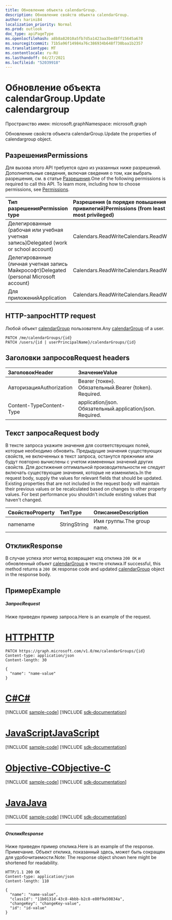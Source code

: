 ```yaml
---
title: Обновление объекта calendarGroup.
description: Обновление свойств объекта calendarGroup.
author: harini84
localization_priority: Normal
ms.prod: outlook
doc_type: apiPageType
ms.openlocfilehash: a8b8a82010a5fb7d5a1423aa3bed8ff15645a678
ms.sourcegitcommit: 71b5a96f14984a76c386934b648f730baa1b2357
ms.translationtype: MT
ms.contentlocale: ru-RU
ms.lasthandoff: 04/27/2021
ms.locfileid: "52039918"
---
```

# <a name="update-calendargroup"></a><span data-ttu-id="bfd60-103">Обновление объекта calendarGroup.</span><span class="sxs-lookup"><span data-stu-id="bfd60-103">Update calendargroup</span></span>

<span data-ttu-id="bfd60-104">Пространство имен: microsoft.graph</span><span class="sxs-lookup"><span data-stu-id="bfd60-104">Namespace: microsoft.graph</span></span>

<span data-ttu-id="bfd60-105">Обновление свойств объекта calendarGroup.</span><span class="sxs-lookup"><span data-stu-id="bfd60-105">Update the properties of calendargroup object.</span></span>

## <a name="permissions"></a><span data-ttu-id="bfd60-106">Разрешения</span><span class="sxs-lookup"><span data-stu-id="bfd60-106">Permissions</span></span>

<span data-ttu-id="bfd60-p101">Для вызова этого API требуется одно из указанных ниже разрешений. Дополнительные сведения, включая сведения о том, как выбрать разрешения, см. в статье [Разрешения](/graph/permissions-reference).</span><span class="sxs-lookup"><span data-stu-id="bfd60-p101">One of the following permissions is required to call this API. To learn more, including how to choose permissions, see [Permissions](/graph/permissions-reference).</span></span>

| <span data-ttu-id="bfd60-109">Тип разрешения</span><span class="sxs-lookup"><span data-stu-id="bfd60-109">Permission type</span></span>                        | <span data-ttu-id="bfd60-110">Разрешения (в порядке повышения привилегий)</span><span class="sxs-lookup"><span data-stu-id="bfd60-110">Permissions (from least to most privileged)</span></span> |
| :------------------------------------- | :------------------------------------------ |
| <span data-ttu-id="bfd60-111">Делегированные (рабочая или учебная учетная запись)</span><span class="sxs-lookup"><span data-stu-id="bfd60-111">Delegated (work or school account)</span></span>     | <span data-ttu-id="bfd60-112">Calendars.ReadWrite</span><span class="sxs-lookup"><span data-stu-id="bfd60-112">Calendars.ReadWrite</span></span>                         |
| <span data-ttu-id="bfd60-113">Делегированные (личная учетная запись Майкрософт)</span><span class="sxs-lookup"><span data-stu-id="bfd60-113">Delegated (personal Microsoft account)</span></span> | <span data-ttu-id="bfd60-114">Calendars.ReadWrite</span><span class="sxs-lookup"><span data-stu-id="bfd60-114">Calendars.ReadWrite</span></span>                         |
| <span data-ttu-id="bfd60-115">Для приложений</span><span class="sxs-lookup"><span data-stu-id="bfd60-115">Application</span></span>                            | <span data-ttu-id="bfd60-116">Calendars.ReadWrite</span><span class="sxs-lookup"><span data-stu-id="bfd60-116">Calendars.ReadWrite</span></span>                         |

## <a name="http-request"></a><span data-ttu-id="bfd60-117">HTTP-запрос</span><span class="sxs-lookup"><span data-stu-id="bfd60-117">HTTP request</span></span>

<!-- { "blockType": "ignored" } -->

<span data-ttu-id="bfd60-118">Любой объект [calendarGroup](../resources/calendargroup.md) пользователя.</span><span class="sxs-lookup"><span data-stu-id="bfd60-118">Any [calendarGroup](../resources/calendargroup.md) of a user.</span></span>

```http
PATCH /me/calendarGroups/{id}
PATCH /users/{id | userPrincipalName}/calendarGroups/{id}
```

## <a name="request-headers"></a><span data-ttu-id="bfd60-119">Заголовки запросов</span><span class="sxs-lookup"><span data-stu-id="bfd60-119">Request headers</span></span>

| <span data-ttu-id="bfd60-120">Заголовок</span><span class="sxs-lookup"><span data-stu-id="bfd60-120">Header</span></span>        | <span data-ttu-id="bfd60-121">Значение</span><span class="sxs-lookup"><span data-stu-id="bfd60-121">Value</span></span>                       |
| :------------ | :-------------------------- |
| <span data-ttu-id="bfd60-122">Авторизация</span><span class="sxs-lookup"><span data-stu-id="bfd60-122">Authorization</span></span> | <span data-ttu-id="bfd60-p102">Bearer {токен}. Обязательный.</span><span class="sxs-lookup"><span data-stu-id="bfd60-p102">Bearer {token}. Required.</span></span>   |
| <span data-ttu-id="bfd60-125">Content-Type</span><span class="sxs-lookup"><span data-stu-id="bfd60-125">Content-Type</span></span>  | <span data-ttu-id="bfd60-p103">application/json. Обязательный.</span><span class="sxs-lookup"><span data-stu-id="bfd60-p103">application/json. Required.</span></span> |

## <a name="request-body"></a><span data-ttu-id="bfd60-128">Текст запроса</span><span class="sxs-lookup"><span data-stu-id="bfd60-128">Request body</span></span>

<span data-ttu-id="bfd60-p104">В тексте запроса укажите значения для соответствующих полей, которые необходимо обновить. Предыдущие значения существующих свойств, не включенных в текст запроса, останутся прежними или будут повторно вычислены с учетом измененных значений других свойств. Для достижения оптимальной производительности не следует включать существующие значения, которые не изменились.</span><span class="sxs-lookup"><span data-stu-id="bfd60-p104">In the request body, supply the values for relevant fields that should be updated. Existing properties that are not included in the request body will maintain their previous values or be recalculated based on changes to other property values. For best performance you shouldn't include existing values that haven't changed.</span></span>

| <span data-ttu-id="bfd60-132">Свойство</span><span class="sxs-lookup"><span data-stu-id="bfd60-132">Property</span></span> | <span data-ttu-id="bfd60-133">Тип</span><span class="sxs-lookup"><span data-stu-id="bfd60-133">Type</span></span>   | <span data-ttu-id="bfd60-134">Описание</span><span class="sxs-lookup"><span data-stu-id="bfd60-134">Description</span></span>     |
| :------- | :----- | :-------------- |
| <span data-ttu-id="bfd60-135">name</span><span class="sxs-lookup"><span data-stu-id="bfd60-135">name</span></span>     | <span data-ttu-id="bfd60-136">String</span><span class="sxs-lookup"><span data-stu-id="bfd60-136">String</span></span> | <span data-ttu-id="bfd60-137">Имя группы.</span><span class="sxs-lookup"><span data-stu-id="bfd60-137">The group name.</span></span> |

## <a name="response"></a><span data-ttu-id="bfd60-138">Отклик</span><span class="sxs-lookup"><span data-stu-id="bfd60-138">Response</span></span>

<span data-ttu-id="bfd60-139">В случае успеха этот метод возвращает код отклика `200 OK` и обновленный объект [calendarGroup](../resources/calendargroup.md) в тексте отклика.</span><span class="sxs-lookup"><span data-stu-id="bfd60-139">If successful, this method returns a `200 OK` response code and updated [calendarGroup](../resources/calendargroup.md) object in the response body.</span></span>

## <a name="example"></a><span data-ttu-id="bfd60-140">Пример</span><span class="sxs-lookup"><span data-stu-id="bfd60-140">Example</span></span>

##### <a name="request"></a><span data-ttu-id="bfd60-141">Запрос</span><span class="sxs-lookup"><span data-stu-id="bfd60-141">Request</span></span>

<span data-ttu-id="bfd60-142">Ниже приведен пример запроса.</span><span class="sxs-lookup"><span data-stu-id="bfd60-142">Here is an example of the request.</span></span>


# <a name="http"></a>[<span data-ttu-id="bfd60-143">HTTP</span><span class="sxs-lookup"><span data-stu-id="bfd60-143">HTTP</span></span>](#tab/http)
<!-- {
  "blockType": "request",
  "name": "update_calendargroup"
}-->

```http
PATCH https://graph.microsoft.com/v1.0/me/calendarGroups/{id}
Content-type: application/json
Content-length: 30

{
  "name": "name-value"
}
```
# <a name="c"></a>[<span data-ttu-id="bfd60-144">C#</span><span class="sxs-lookup"><span data-stu-id="bfd60-144">C#</span></span>](#tab/csharp)
[!INCLUDE [sample-code](../includes/snippets/csharp/update-calendargroup-csharp-snippets.md)]
[!INCLUDE [sdk-documentation](../includes/snippets/snippets-sdk-documentation-link.md)]

# <a name="javascript"></a>[<span data-ttu-id="bfd60-145">JavaScript</span><span class="sxs-lookup"><span data-stu-id="bfd60-145">JavaScript</span></span>](#tab/javascript)
[!INCLUDE [sample-code](../includes/snippets/javascript/update-calendargroup-javascript-snippets.md)]
[!INCLUDE [sdk-documentation](../includes/snippets/snippets-sdk-documentation-link.md)]

# <a name="objective-c"></a>[<span data-ttu-id="bfd60-146">Objective-C</span><span class="sxs-lookup"><span data-stu-id="bfd60-146">Objective-C</span></span>](#tab/objc)
[!INCLUDE [sample-code](../includes/snippets/objc/update-calendargroup-objc-snippets.md)]
[!INCLUDE [sdk-documentation](../includes/snippets/snippets-sdk-documentation-link.md)]

# <a name="java"></a>[<span data-ttu-id="bfd60-147">Java</span><span class="sxs-lookup"><span data-stu-id="bfd60-147">Java</span></span>](#tab/java)
[!INCLUDE [sample-code](../includes/snippets/java/update-calendargroup-java-snippets.md)]
[!INCLUDE [sdk-documentation](../includes/snippets/snippets-sdk-documentation-link.md)]

---


##### <a name="response"></a><span data-ttu-id="bfd60-148">Отклик</span><span class="sxs-lookup"><span data-stu-id="bfd60-148">Response</span></span>

<span data-ttu-id="bfd60-149">Ниже приведен пример отклика.</span><span class="sxs-lookup"><span data-stu-id="bfd60-149">Here is an example of the response.</span></span> <span data-ttu-id="bfd60-150">Примечание. Объект отклика, показанный здесь, может быть сокращен для удобочитаемости.</span><span class="sxs-lookup"><span data-stu-id="bfd60-150">Note: The response object shown here might be shortened for readability.</span></span>

<!-- {
  "blockType": "response",
  "truncated": true,
  "@odata.type": "microsoft.graph.calendarGroup"
} -->

```http
HTTP/1.1 200 OK
Content-type: application/json
Content-length: 110

{
  "name": "name-value",
  "classId": "11b0131d-43c8-4bbb-b2c8-e80f9a50834a",
  "changeKey": "changeKey-value",
  "id": "id-value"
}
```

<!-- uuid: 8fcb5dbc-d5aa-4681-8e31-b001d5168d79
2015-10-25 14:57:30 UTC -->

<!-- {
  "type": "#page.annotation",
  "description": "Update calendargroup",
  "keywords": "",
  "section": "documentation",
  "tocPath": "",
  "suppressions": [
  ]
}-->

